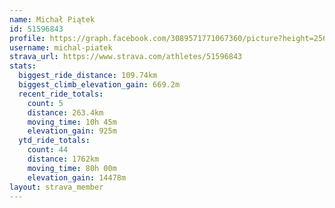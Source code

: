 ```yaml
---
name: Michał Piątek
id: 51596843
profile: https://graph.facebook.com/3089571771067360/picture?height=256&width=256
username: michal-piatek
strava_url: https://www.strava.com/athletes/51596843
stats:
  biggest_ride_distance: 109.74km
  biggest_climb_elevation_gain: 669.2m
  recent_ride_totals:
    count: 5
    distance: 263.4km
    moving_time: 10h 45m
    elevation_gain: 925m
  ytd_ride_totals:
    count: 44
    distance: 1762km
    moving_time: 80h 00m
    elevation_gain: 14478m
layout: strava_member
--- 
```

